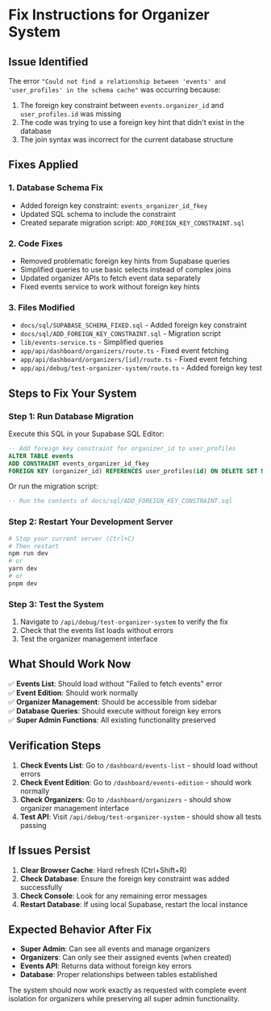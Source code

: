 # Fix Instructions for Organizer System

## Issue Identified

The error `"Could not find a relationship between 'events' and 'user_profiles' in the schema cache"` was occurring because:

1. The foreign key constraint between `events.organizer_id` and `user_profiles.id` was missing
2. The code was trying to use a foreign key hint that didn't exist in the database
3. The join syntax was incorrect for the current database structure

## Fixes Applied

### 1. **Database Schema Fix**

- Added foreign key constraint: `events_organizer_id_fkey`
- Updated SQL schema to include the constraint
- Created separate migration script: `ADD_FOREIGN_KEY_CONSTRAINT.sql`

### 2. **Code Fixes**

- Removed problematic foreign key hints from Supabase queries
- Simplified queries to use basic selects instead of complex joins
- Updated organizer APIs to fetch event data separately
- Fixed events service to work without foreign key hints

### 3. **Files Modified**

- `docs/sql/SUPABASE_SCHEMA_FIXED.sql` - Added foreign key constraint
- `docs/sql/ADD_FOREIGN_KEY_CONSTRAINT.sql` - Migration script
- `lib/events-service.ts` - Simplified queries
- `app/api/dashboard/organizers/route.ts` - Fixed event fetching
- `app/api/dashboard/organizers/[id]/route.ts` - Fixed event fetching
- `app/api/debug/test-organizer-system/route.ts` - Added foreign key test

## Steps to Fix Your System

### Step 1: Run Database Migration

Execute this SQL in your Supabase SQL Editor:

```sql
-- Add foreign key constraint for organizer_id to user_profiles
ALTER TABLE events
ADD CONSTRAINT events_organizer_id_fkey
FOREIGN KEY (organizer_id) REFERENCES user_profiles(id) ON DELETE SET NULL;
```

Or run the migration script:

```sql
-- Run the contents of docs/sql/ADD_FOREIGN_KEY_CONSTRAINT.sql
```

### Step 2: Restart Your Development Server

```bash
# Stop your current server (Ctrl+C)
# Then restart
npm run dev
# or
yarn dev
# or
pnpm dev
```

### Step 3: Test the System

1. Navigate to `/api/debug/test-organizer-system` to verify the fix
2. Check that the events list loads without errors
3. Test the organizer management interface

## What Should Work Now

✅ **Events List**: Should load without "Failed to fetch events" error  
✅ **Event Edition**: Should work normally  
✅ **Organizer Management**: Should be accessible from sidebar  
✅ **Database Queries**: Should execute without foreign key errors  
✅ **Super Admin Functions**: All existing functionality preserved

## Verification Steps

1. **Check Events List**: Go to `/dashboard/events-list` - should load without errors
2. **Check Event Edition**: Go to `/dashboard/events-edition` - should work normally
3. **Check Organizers**: Go to `/dashboard/organizers` - should show organizer management interface
4. **Test API**: Visit `/api/debug/test-organizer-system` - should show all tests passing

## If Issues Persist

1. **Clear Browser Cache**: Hard refresh (Ctrl+Shift+R)
2. **Check Database**: Ensure the foreign key constraint was added successfully
3. **Check Console**: Look for any remaining error messages
4. **Restart Database**: If using local Supabase, restart the local instance

## Expected Behavior After Fix

- **Super Admin**: Can see all events and manage organizers
- **Organizers**: Can only see their assigned events (when created)
- **Events API**: Returns data without foreign key errors
- **Database**: Proper relationships between tables established

The system should now work exactly as requested with complete event isolation for organizers while preserving all super admin functionality.
